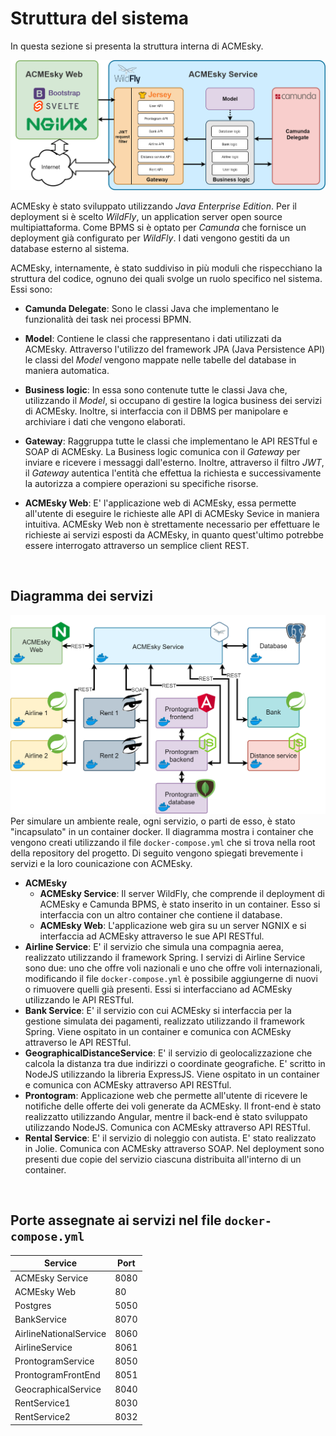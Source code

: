 
# Struttura del sistema

In questa sezione si presenta la struttura interna di ACMEsky.

![struttura acmesky](struttura/structure1.png)

ACMEsky è stato sviluppato utilizzando *Java Enterprise Edition*. Per il deployment si è scelto *WildFly*, un application server open source multipiattaforma.
Come BPMS si è optato per *Camunda* che fornisce un deployment già configurato per *WildFly*.
I dati vengono gestiti da un database esterno al sistema.


ACMEsky, internamente, è stato suddiviso in più moduli che rispecchiano la struttura del codice, ognuno dei quali svolge un ruolo specifico nel sistema. Essi sono:

- **Camunda Delegate**: Sono le classi Java che implementano le funzionalità dei task nei processi BPMN.

- **Model**: Contiene le classi che rappresentano i dati utilizzati da ACMEsky. Attraverso l'utilizzo del framework JPA (Java Persistence API) le classi del *Model* vengono mappate nelle tabelle del database in maniera automatica.

- **Business logic**: In essa sono contenute tutte le classi Java che, utilizzando il *Model*, si occupano di gestire la logica business dei servizi di ACMEsky. Inoltre, si interfaccia con il DBMS per manipolare e archiviare i dati che vengono elaborati.

- **Gateway**: Raggruppa tutte le classi che implementano le API RESTful e SOAP di ACMEsky. La Business logic comunica con il *Gateway* per inviare e ricevere i messaggi dall'esterno. Inoltre, attraverso il filtro *JWT*, il *Gateway* autentica l'entità che effettua la richiesta e successivamente la autorizza a compiere operazioni su specifiche risorse. 

- **ACMEsky Web**: E' l'applicazione web di ACMEsky, essa permette all'utente di eseguire le richieste alle API di ACMEsky Sevice in maniera intuitiva. ACMEsky Web non è strettamente necessario per effettuare le richieste ai servizi esposti da ACMEsky, in quanto quest'ultimo potrebbe essere interrogato attraverso un semplice client REST.

&nbsp;

## Diagramma dei servizi

![struttura totale](struttura/structure2.png)
Per simulare un ambiente reale, ogni servizio, o parti de esso, è stato "incapsulato" in un container docker. Il diagramma mostra i container che vengono creati utilizzando il file `docker-compose.yml` che si trova nella root della repository del progetto.
Di seguito vengono spiegati brevemente i servizi e la loro counicazione con ACMEsky.

- **ACMEsky**
    - **ACMEsky Service**: Il server WildFly, che comprende il deployment di ACMEsky e Camunda BPMS, è stato inserito in un container. Esso si interfaccia con un altro container che contiene il database.
    - **ACMEsky Web**: L'applicazione web gira su un server NGNIX e si interfaccia ad ACMEsky attraverso le sue API RESTful.
- **Airline Service**: E' il servizio che simula una compagnia aerea, realizzato utilizzando il framework Spring. I servizi di Airline Service sono due: uno che offre voli nazionali e uno che offre voli internazionali, modificando il file `docker-compose.yml` è possibile aggiungerne di nuovi o rimuovere quelli già presenti. Essi si interfacciano ad ACMEsky utilizzando le API RESTful.
- **Bank Service**: E' il servizio con cui ACMEsky si interfaccia per la gestione simulata dei pagamenti, realizzato utilizzando il framework Spring. Viene ospitato in un container e comunica con ACMEsky attraverso le API RESTful.
- **GeographicalDistanceService**: E' il servizio di geolocalizzazione che calcola la distanza tra due indirizzi o coordinate geografiche. E' scritto in NodeJS utilizzando la libreria ExpressJS. Viene ospitato in un container e comunica con ACMEsky attraverso API RESTful.
- **Prontogram**: Applicazione web che permette all'utente di ricevere le notifiche delle offerte dei voli generate da ACMEsky. Il front-end è stato realizzatto utilizzando Angular, mentre il back-end è stato sviluppato utilizzando NodeJS. Comunica con ACMEsky attraverso API RESTful.
- **Rental Service**: E' il servizio di noleggio con autista. E' stato realizzato in Jolie. Comunica con ACMEsky attraverso SOAP. Nel deployment sono presenti due copie del servizio ciascuna distribuita all'interno di un container. 

&nbsp;

## Porte assegnate ai servizi nel file `docker-compose.yml`

| Service | Port |
| - | - |
| ACMEsky Service | 8080 |
| ACMEsky Web | 80 |
| Postgres | 5050 |
| BankService | 8070 |
| AirlineNationalService | 8060 |
| AirlineService | 8061 |
| ProntogramService | 8050 |
| ProntogramFrontEnd | 8051 |
| GeocraphicalService | 8040 |
| RentService1 | 8030 |
| RentService2 | 8032 |

&nbsp;
<div class="page-break"></div>
